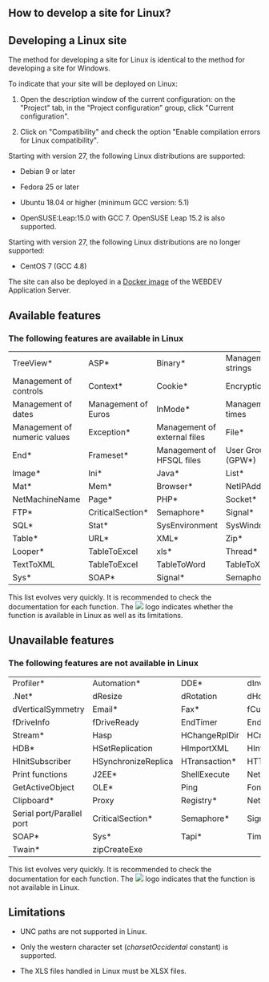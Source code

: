 


## How to develop a site for Linux? 
			



<a name="NOTE1"></a>
<a name="NOTE1_1"></a>


## Developing a Linux site
<a name="developing_linux_site_ELTTEXTE000366"></a>
The method for developing a site for Linux is identical to the method for developing a site for Windows.

To indicate that your site will be deployed on Linux: 

1. Open the description window of the current configuration: on the "Project" tab, in the "Project configuration" group, click "Current configuration". 

2. Click on "Compatibility" and check the option "Enable compilation errors for Linux compatibility".






Starting with version 27, the following Linux distributions are supported:

- Debian 9 or later

- Fedora 25 or later

- Ubuntu 18.04 or higher (minimum GCC version: 5.1)

- OpenSUSE:Leap:15.0 with GCC 7. OpenSUSE Leap 15.2 is also supported.




Starting with version 27, the following Linux distributions are no longer supported: 

- CentOS 7 (GCC 4.8)





The site can also be deployed in a [Docker image](../Editeurs/3539080.md) of the WEBDEV Application Server.

<a name="NOTE2"></a>
<a name="NOTE2_1"></a>


## Available features
<a name="available_features_ELTTEXTE000390"></a>


### The following features are available in Linux
<a name="the_following_features_are_available_linux_ELTPARAGRAPHE000081"></a>


|   |   |   |   |
| --- | --- | --- | --- |
| TreeView\* | ASP\* | Binary\* | Management of strings |
| Management of controls | Context\* | Cookie\* | Encryption |
| Management of dates | Management of Euros | InMode\* | Management of times |
| Management of numeric values | Exception\* | Management of external files | File\* |
| End\* | Frameset\* | Management of HFSQL files | User Groupware (GPW\*) |
| Image\* | Ini\* | Java\* | List\* |
| Mat\* | Mem\* | Browser\* | NetIPAddress |
| NetMachineName | Page\* | PHP\* | Socket\* |
| FTP\* | CriticalSection\* | Semaphore\* | Signal\* |
| SQL\* | Stat\* | SysEnvironment | SysWindowsVersion |
| Table\* | URL\* | XML\* | Zip\* |
| Looper\* | TableToExcel | xls\* | Thread\* |
| TextToXML | TableToExcel | TableToWord | TableToXML |
| Sys\* | SOAP\* | Signal\* | Semaphore\* |

This list evolves very quickly. It is recommended to check the documentation for each function. The ![](https://doc.pcsoft.fr/en-US/images/image.awp?langid=3&name=menu_btn_linux_1.gif) logo indicates whether the function is available in Linux as well as its limitations.

<a name="NOTE3"></a>
<a name="NOTE3_1"></a>


## Unavailable features
<a name="unavailable_features_ELTTEXTE000414"></a>


### The following features are not available in Linux
<a name="the_following_features_are_not_available_linux_ELTPARAGRAPHE000205"></a>


|   |   |   |   |
| --- | --- | --- | --- |
| Profiler\* | Automation\* | DDE\* | dInvertColor |
| .Net\* | dResize | dRotation | dHorizontalSymmetry |
| dVerticalSymmetry | Email\* | Fax\* | fCurrentDrive |
| fDriveInfo | fDriveReady | EndTimer | EndTimerSys |
| Stream\* | Hasp | HChangeRplDir | HCreateReplica\* |
| HDB\* | HSetReplication | HImportXML | HInfoReplica |
| HInitSubscriber | HSynchronizeReplica | HTransaction\* | HTTP\* |
| Print functions | J2EE\* | ShellExecute | Net\* |
| GetActiveObject | OLE\* | Ping | Font\* |
| Clipboard\* | Proxy | Registry\* | Network\* |
| Serial port/Parallel port | CriticalSection\* | Semaphore\* | Signal\* |
| SOAP\* | Sys\* | Tapi\* | Timer |
| Twain\* | zipCreateExe |   |   |

This list evolves very quickly. It is recommended to check the documentation for each function. The ![](https://doc.pcsoft.fr/en-US/images/image.awp?langid=3&name=menu_btn_linux_2.gif) logo indicates that the function is not available in Linux.  

<a name="NOTE4"></a>
<a name="NOTE4_1"></a>


## Limitations
<a name="limitations_ELTTEXTE000438"></a>


- UNC paths are not supported in Linux.

- Only the western character set (*charsetOccidental* constant) is supported.

- The XLS files handled in Linux must be XLSX files. 





